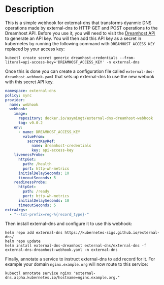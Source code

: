 # Description

This is a simple webhook for external-dns that transforms dyanmic DNS operations made by external-dns to HTTP GET and POST operations to the Dreamhost API. Before you use it, you will need to visit the [Dreamhost API](https://panel.dreamhost.com/index.cgi?tree=home.api) to generate an API key. You will then add this API key as a secret in kubernetes by running the following command with `DREAMHOST_ACCESS_KEY` replaced by your access key:

```
kubectl create secret generic dreamhost-credentials --from-literal=api-access-key='DREAMHOST_ACCESS_KEY' -n external-dns
```

Once this is done you can create a configuration file called `external-dns-dreamhost-webhook.yaml` that sets up external-dns to use the new webook with this secret API key.

```yaml
namespace: external-dns
policy: sync
provider:
  name: webhook
  webhook:
    image:
      repository: docker.io/asymingt/external-dns-dreamhost-webhook
      tag: v0.0.2
    env:
      - name: DREAMHOST_ACCESS_KEY
        valueFrom:
          secretKeyRef:
            name: dreamhost-credentials
            key: api-access-key
    livenessProbe:
      httpGet:
        path: /health
        port: http-wh-metrics
      initialDelaySeconds: 10
      timeoutSeconds: 5
    readinessProbe:
      httpGet:
        path: /ready
        port: http-wh-metrics
      initialDelaySeconds: 10
      timeoutSeconds: 5
extraArgs:
  - "--txt-prefix=reg-%{record_type}-"
```

Then install external-dns and configure it to use this webhook:

```
helm repo add external-dns https://kubernetes-sigs.github.io/external-dns/
helm repo update
helm install external-dns-dreamhost external-dns/external-dns -f external-dns-dreamhost-webhook.yaml -n external-dns
```

Finally, annotate a service to instruct external-dns to add record for it. For example your domain `nginx.example.org` will now route to this service:

```
kubectl annotate service nginx "external-dns.alpha.kubernetes.io/hostname=nginx.example.org."
```